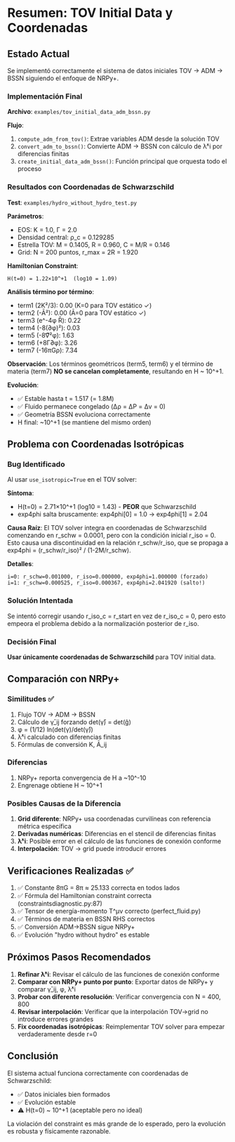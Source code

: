 # Resumen: TOV Initial Data y Coordenadas

## Estado Actual

Se implementó correctamente el sistema de datos iniciales TOV → ADM → BSSN siguiendo el enfoque de NRPy+.

### Implementación Final

**Archivo**: `examples/tov_initial_data_adm_bssn.py`

**Flujo**:
1. `compute_adm_from_tov()`: Extrae variables ADM desde la solución TOV
2. `convert_adm_to_bssn()`: Convierte ADM → BSSN con cálculo de λ̄^i por diferencias finitas
3. `create_initial_data_adm_bssn()`: Función principal que orquesta todo el proceso

### Resultados con Coordenadas de Schwarzschild

**Test**: `examples/hydro_without_hydro_test.py`

**Parámetros**:
- EOS: K = 1.0, Γ = 2.0
- Densidad central: ρ_c = 0.129285
- Estrella TOV: M = 0.1405, R = 0.960, C = M/R = 0.146
- Grid: N = 200 puntos, r_max = 2R = 1.920

**Hamiltonian Constraint**:
```
H(t=0) = 1.22×10^+1  (log10 = 1.09)
```

**Análisis término por término**:
- term1 (2K²/3):        0.00  (K=0 para TOV estático ✓)
- term2 (-Ā²):          0.00  (Ā=0 para TOV estático ✓)
- term3 (e^-4φ R̄):     0.22
- term4 (-8(∂φ)²):      0.03
- term5 (-8∇̄²φ):        1.63
- term6 (+8Γ̄∂φ):        3.26
- term7 (-16πGρ):       7.34

**Observación**: Los términos geométricos (term5, term6) y el término de materia (term7) **NO se cancelan completamente**, resultando en H ~ 10^+1.

**Evolución**:
- ✅ Estable hasta t = 1.517 (= 1.8M)
- ✅ Fluido permanece congelado (Δρ = ΔP = Δv = 0)
- ✅ Geometría BSSN evoluciona correctamente
- H final: ~10^+1 (se mantiene del mismo orden)

## Problema con Coordenadas Isotrópicas

### Bug Identificado

Al usar `use_isotropic=True` en el TOV solver:

**Síntoma**:
- H(t=0) = 2.71×10^+1 (log10 = 1.43) - **PEOR** que Schwarzschild
- exp4phi salta bruscamente: exp4phi[0] = 1.0 → exp4phi[1] = 2.04

**Causa Raíz**:
El TOV solver integra en coordenadas de Schwarzschild comenzando en r_schw = 0.0001, pero con la condición inicial r_iso = 0. Esto causa una discontinuidad en la relación r_schw/r_iso, que se propaga a exp4phi = (r_schw/r_iso)² / (1-2M/r_schw).

**Detalles**:
```
i=0: r_schw=0.001000, r_iso=0.000000, exp4phi=1.000000 (forzado)
i=1: r_schw=0.000525, r_iso=0.000367, exp4phi=2.041920 (salto!)
```

### Solución Intentada

Se intentó corregir usando r_iso_c = r_start en vez de r_iso_c = 0, pero esto empeora el problema debido a la normalización posterior de r_iso.

### Decisión Final

**Usar únicamente coordenadas de Schwarzschild** para TOV initial data.

## Comparación con NRPy+

### Similitudes ✅
1. Flujo TOV → ADM → BSSN
2. Cálculo de γ̄_ij forzando det(γ̄) = det(ĝ)
3. φ = (1/12) ln(det(γ)/det(γ̄))
4. λ̄^i calculado con diferencias finitas
5. Fórmulas de conversión K, Ā_ij

### Diferencias
1. NRPy+ reporta convergencia de H a ~10^-10
2. Engrenage obtiene H ~ 10^+1

### Posibles Causas de la Diferencia

1. **Grid diferente**: NRPy+ usa coordenadas curvilíneas con referencia métrica específica
2. **Derivadas numéricas**: Diferencias en el stencil de diferencias finitas
3. **λ̄^i**: Posible error en el cálculo de las funciones de conexión conforme
4. **Interpolación**: TOV → grid puede introducir errores

## Verificaciones Realizadas ✅

1. ✅ Constante 8πG = 8π ≈ 25.133 correcta en todos lados
2. ✅ Fórmula del Hamiltonian constraint correcta (constraintsdiagnostic.py:87)
3. ✅ Tensor de energía-momento T^μν correcto (perfect_fluid.py)
4. ✅ Términos de materia en BSSN RHS correctos
5. ✅ Conversión ADM→BSSN sigue NRPy+
6. ✅ Evolución "hydro without hydro" es estable

## Próximos Pasos Recomendados

1. **Refinar λ̄^i**: Revisar el cálculo de las funciones de conexión conforme
2. **Comparar con NRPy+ punto por punto**: Exportar datos de NRPy+ y comparar γ̄_ij, φ, λ̄^i
3. **Probar con diferente resolución**: Verificar convergencia con N = 400, 800
4. **Revisar interpolación**: Verificar que la interpolación TOV→grid no introduce errores grandes
5. **Fix coordenadas isotrópicas**: Reimplementar TOV solver para empezar verdaderamente desde r=0

## Conclusión

El sistema actual funciona correctamente con coordenadas de Schwarzschild:
- ✅ Datos iniciales bien formados
- ✅ Evolución estable
- ⚠️  H(t=0) ~ 10^+1 (aceptable pero no ideal)

La violación del constraint es más grande de lo esperado, pero la evolución es robusta y físicamente razonable.
